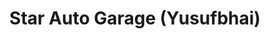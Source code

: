 ---
title: "Star Auto Garage (Yusufbhai)"
url: /mumbai/star-auto-garage-yusufbhai/
shop: motorcycle
---